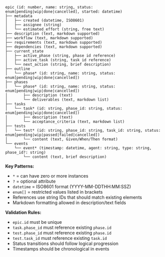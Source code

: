 ```
epic (id: number, name: string, status: enum[pending|wip|done|cancelled], started: datetime)
├── metadata
│   ├── created (datetime, ISO8601)
│   ├── assignee (string)
│   └── estimated_effort (string, free text)
├── description (text, markdown supported)
├── workflow (text, markdown supported)
├── requirements (text, markdown supported) 
├── dependencies (text, markdown supported)
├── current_state
│   ├── active_phase (string, phase id reference)
│   ├── active_task (string, task id reference)
│   └── next_action (string, brief description)
├── outline
│   └── phase* (id: string, name: string, status: enum[pending|wip|done|cancelled])
├── phases
│   └── phase* (id: string, name: string, status: enum[pending|wip|done|cancelled])
│       ├── description (text)
│       └── deliverables (text, markdown list)
├── tasks
│   └── task* (id: string, phase_id: string, status: enum[pending|wip|done|cancelled])
│       ├── description (text)
│       └── acceptance_criteria (text, markdown list)
├── tests
│   └── test* (id: string, phase_id: string, task_id: string, status: enum[pending|wip|passed|failed|cancelled])
│       └── content (text, Given/When/Then format)
└── events
    └── event* (timestamp: datetime, agent: string, type: string, phase_id?: string)
        └── content (text, brief description)
```

**Key Patterns:**
- `*` = can have zero or more instances
- `?` = optional attribute
- `datetime` = ISO8601 format (YYYY-MM-DDTHH:MM:SSZ)
- `enum[]` = restricted values listed in brackets
- References use string IDs that should match existing elements
- Markdown formatting allowed in description/text fields

**Validation Rules:**
- `epic.id` must be unique
- `task.phase_id` must reference existing `phase.id`
- `test.phase_id` must reference existing `phase.id`
- `test.task_id` must reference existing `task.id`
- Status transitions should follow logical progression
- Timestamps should be chronological in events